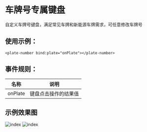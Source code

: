 # 车牌号专属键盘
自定义车牌号键盘，满足常见车牌和新能源车牌需求，可任意修改车牌号  
## 使用示例：
```
<plate-number bind:plate="onPlate"></plate-number>
```

 ## 事件规则：
 
  名称 | 说明
  ---- | ----
  onPlate | 键盘点击操作的结果值

## 示例效果图

![index](https://github.com/xiaoshengxianjun/wm-components/blob/master/demo/plateNumberKeyboardDemoImg1.png)
![index](https://github.com/xiaoshengxianjun/wm-components/blob/master/demo/plateNumberKeyboardDemoImg2.png)
